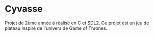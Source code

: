 # Cyvasse

Projet de 2ème année à réalisé en C et SDL2.
Ce projet est un jeu de plateau inspiré de l'univers de Game of Thrones.
